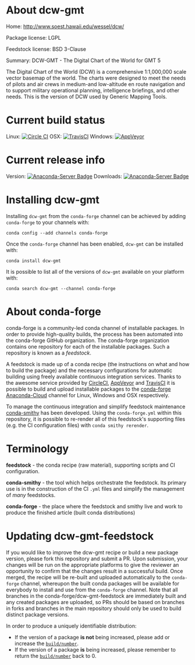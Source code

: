 About dcw-gmt
=============

Home: http://www.soest.hawaii.edu/wessel/dcw/

Package license: LGPL

Feedstock license: BSD 3-Clause

Summary: DCW-GMT - The Digital Chart of the World for GMT 5

The Digital Chart of the World (DCW) is a comprehensive
1:1,000,000 scale vector basemap of the world. The charts were
designed to meet the needs of pilots and air crews in medium-and
low-altitude en route navigation and to support military
operational planning, intelligence briefings, and other
needs. This is the version of DCW used by Generic Mapping Tools.


Current build status
====================

Linux: [![Circle CI](https://circleci.com/gh/conda-forge/dcw-gmt-feedstock.svg?style=shield)](https://circleci.com/gh/conda-forge/dcw-gmt-feedstock)
OSX: [![TravisCI](https://travis-ci.org/conda-forge/dcw-gmt-feedstock.svg?branch=master)](https://travis-ci.org/conda-forge/dcw-gmt-feedstock)
Windows: [![AppVeyor](https://ci.appveyor.com/api/projects/status/github/conda-forge/dcw-gmt-feedstock?svg=True)](https://ci.appveyor.com/project/conda-forge/dcw-gmt-feedstock/branch/master)

Current release info
====================
Version: [![Anaconda-Server Badge](https://anaconda.org/conda-forge/dcw-gmt/badges/version.svg)](https://anaconda.org/conda-forge/dcw-gmt)
Downloads: [![Anaconda-Server Badge](https://anaconda.org/conda-forge/dcw-gmt/badges/downloads.svg)](https://anaconda.org/conda-forge/dcw-gmt)

Installing dcw-gmt
==================

Installing `dcw-gmt` from the `conda-forge` channel can be achieved by adding `conda-forge` to your channels with:

```
conda config --add channels conda-forge
```

Once the `conda-forge` channel has been enabled, `dcw-gmt` can be installed with:

```
conda install dcw-gmt
```

It is possible to list all of the versions of `dcw-gmt` available on your platform with:

```
conda search dcw-gmt --channel conda-forge
```


About conda-forge
=================

conda-forge is a community-led conda channel of installable packages.
In order to provide high-quality builds, the process has been automated into the
conda-forge GitHub organization. The conda-forge organization contains one repository
for each of the installable packages. Such a repository is known as a *feedstock*.

A feedstock is made up of a conda recipe (the instructions on what and how to build
the package) and the necessary configurations for automatic building using freely
available continuous integration services. Thanks to the awesome service provided by
[CircleCI](https://circleci.com/), [AppVeyor](http://www.appveyor.com/)
and [TravisCI](https://travis-ci.org/) it is possible to build and upload installable
packages to the [conda-forge](https://anaconda.org/conda-forge)
[Anaconda-Cloud](http://docs.anaconda.org/) channel for Linux, Windows and OSX respectively.

To manage the continuous integration and simplify feedstock maintenance
[conda-smithy](http://github.com/conda-forge/conda-smithy) has been developed.
Using the ``conda-forge.yml`` within this repository, it is possible to re-render all of
this feedstock's supporting files (e.g. the CI configuration files) with ``conda smithy rerender``.


Terminology
===========

**feedstock** - the conda recipe (raw material), supporting scripts and CI configuration.

**conda-smithy** - the tool which helps orchestrate the feedstock.
                   Its primary use is in the construction of the CI ``.yml`` files
                   and simplify the management of *many* feedstocks.

**conda-forge** - the place where the feedstock and smithy live and work to
                  produce the finished article (built conda distributions)


Updating dcw-gmt-feedstock
==========================

If you would like to improve the dcw-gmt recipe or build a new
package version, please fork this repository and submit a PR. Upon submission,
your changes will be run on the appropriate platforms to give the reviewer an
opportunity to confirm that the changes result in a successful build. Once
merged, the recipe will be re-built and uploaded automatically to the
`conda-forge` channel, whereupon the built conda packages will be available for
everybody to install and use from the `conda-forge` channel.
Note that all branches in the conda-forge/dcw-gmt-feedstock are
immediately built and any created packages are uploaded, so PRs should be based
on branches in forks and branches in the main repository should only be used to
build distinct package versions.

In order to produce a uniquely identifiable distribution:
 * If the version of a package **is not** being increased, please add or increase
   the [``build/number``](http://conda.pydata.org/docs/building/meta-yaml.html#build-number-and-string).
 * If the version of a package **is** being increased, please remember to return
   the [``build/number``](http://conda.pydata.org/docs/building/meta-yaml.html#build-number-and-string)
   back to 0.

